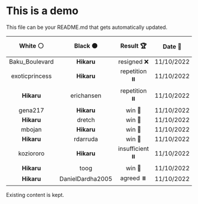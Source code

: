 # This is a demo

This file can be your README.md that gets automatically updated.

<!--START_SECTION:chessStats-->
<!-- Automatically generated with https://github.com/Balastrong/chess-stats-action -->

| White ⚪ | Black ⚫ | Result 🏆 | Date 📅 | Position 🗺️ |
|:---:|:---:|:---:|:---:|:---:|
| Baku_Boulevard | **Hikaru** | resigned ❌ | 11/10/2022 | <a href="http://www.ee.unb.ca/cgi-bin/tervo/fen.pl?select=2K1Q1k1/4pp2/6p1/7p/7q/8/1Q6/8 b - -">Link</a> |
| exoticprincess | **Hikaru** | repetition ⏸️ | 11/10/2022 | <a href="http://www.ee.unb.ca/cgi-bin/tervo/fen.pl?select=8/1p6/p2p2k1/P1pPp1bp/2P1P1P1/2B2K1P/8/8 w - -">Link</a> |
| **Hikaru** | erichansen | repetition ⏸️ | 11/10/2022 | <a href="http://www.ee.unb.ca/cgi-bin/tervo/fen.pl?select=6k1/5p2/5Q2/p1q3p1/3p4/5P2/PP3KP1/8 w - -">Link</a> |
| gena217 | **Hikaru** | win 🥇 | 11/10/2022 | <a href="http://www.ee.unb.ca/cgi-bin/tervo/fen.pl?select=8/p4k2/2BP2p1/2p1b3/3pP2P/p2P3K/5r1P/3R4 b - -">Link</a> |
| **Hikaru** | dretch | win 🥇 | 11/10/2022 | <a href="http://www.ee.unb.ca/cgi-bin/tervo/fen.pl?select=1R6/1b3pkp/5p2/1p6/1b6/1R4PP/5P2/6K1 b - -">Link</a> |
| mbojan | **Hikaru** | win 🥇 | 11/10/2022 | <a href="http://www.ee.unb.ca/cgi-bin/tervo/fen.pl?select=6r1/2kb4/1npq1p1Q/1p1p3N/pN1P3P/P1PB4/1P3P1p/6K1 w - -">Link</a> |
| **Hikaru** | rdarruda | win 🥇 | 11/10/2022 | <a href="http://www.ee.unb.ca/cgi-bin/tervo/fen.pl?select=2n1Q3/1r1Nk2p/p2bnp2/P1p1pB2/2P1P3/B5P1/5P2/3R2K1 b - -">Link</a> |
| koziororo | **Hikaru** | insufficient ⏸️ | 11/10/2022 | <a href="http://www.ee.unb.ca/cgi-bin/tervo/fen.pl?select=8/5k2/8/7K/5N2/8/8/8 b - -">Link</a> |
| **Hikaru** | toog | win 🥇 | 11/10/2022 | <a href="http://www.ee.unb.ca/cgi-bin/tervo/fen.pl?select=1nk1r2r/pp3N2/2b1p1p1/2Q1P2p/1P6/1qP1N2P/3R1PP1/3R2K1 b - -">Link</a> |
| **Hikaru** | DanielDardha2005 | agreed ⏸️ | 11/10/2022 | <a href="http://www.ee.unb.ca/cgi-bin/tervo/fen.pl?select=rnbqkb1r/ppp2ppp/4pn2/3p4/2PP4/2N2N2/PP2PPPP/R1BQKB1R b KQkq -">Link</a> |

<!--END_SECTION:chessStats-->

Existing content is kept.
